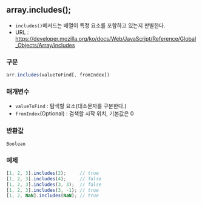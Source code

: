 ## array.includes();
- `includes()`메서드는 배열이 특정 요소를 포함하고 있는지 판별한다.
- URL : https://developer.mozilla.org/ko/docs/Web/JavaScript/Reference/Global_Objects/Array/includes
### 구문
```javascript
arr.includes(valueToFind[, fromIndex])
```

### 매개변수
- `valueToFind` : 탐색할 요소(대소문자를 구분한다.)
- `fromIndex`(Optional) : 검색할 시작 위치, 기본값은 0
  
### 반환값
`Boolean`

### 예제

```javascript
[1, 2, 3].includes(2);     // true
[1, 2, 3].includes(4);     // false
[1, 2, 3].includes(3, 3);  // false
[1, 2, 3].includes(3, -1); // true
[1, 2, NaN].includes(NaN); // true
```